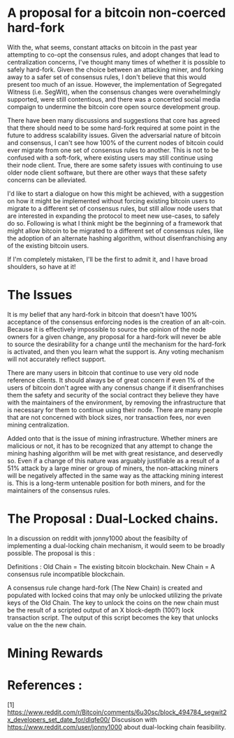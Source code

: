 # A proposal for a bitcoin non-coerced hard-fork

With the, what seems, constant attacks on bitcoin in the past year attempting to co-opt the consensus rules, and adopt changes that lead to centralization concerns, I've thought many times of whether it is possible to safely hard-fork.  Given the choice between an attacking miner, and forking away to a safer set of consensus rules, I don't believe that this would present too much of an issue.  However, the implementation of Segregated Witness (i.e. SegWit), when the consensus changes were overwhelmingly supported, were still contentious, and there was a concerted social media compaign to undermine the bitcoin core open source development group.

There have been many discussions and suggestions that core has agreed that there should need to be some hard-fork required at some point in the future to address scalability issues.  Given the adversarial nature of bitcoin and consensus, I can't see how 100% of the current nodes of bitcoin could ever migrate from one set of consensus rules to another.  This is not to be confused with a soft-fork, where existing users may still continue using their node client.  True, there are some safety issues with continuing to use older node client software, but there are other ways that these safety concerns can be alleviated.  

I'd like to start a dialogue on how this might be achieved, with a suggestion on how it might be implemented without forcing existing bitcoin users to migrate to a different set of consensus rules, but still allow node users that are interested in expanding the protocol to meet new use-cases, to safely do so.  Following is what I think might be the beginning of a framework that might allow bitcoin to be migrated to a different set of consensus rules, like the adoption of an alternate hashing algorithm, without disenfranchising any of the existing bitcoin users. 

If I'm completely mistaken, I'll be the first to admit it, and I have broad shoulders, so have at it!

# The Issues

It is my belief that any hard-fork in bitcoin that doesn't have 100% acceptance of the consensus enforcing nodes is the creation of an alt-coin.  Because it is effectively impossible to source the opinion of the node owners for a given change, any proposal for a hard-fork will never be able to source the desirability for a change until the mechanism for the hard-fork is activated, and then you learn what the support is.  Any voting mechanism will not accurately reflect support.

There are many users in bitcoin that continue to use very old node reference clients.  It should always be of great concern if even 1% of the users of bitcoin don't agree with any conensus change if it disenfranchises them the safety and security of the social contract they believe they have with the maintainers of the environment, by removing the infrastructure that is necessary for them to continue using their node.  There are many people that are not concerned with block sizes, nor transaction fees, nor even mining centralization.

Added onto that is the issue of mining infrastructure.  Whether miners are malicious or not, it has to be recognized that any attempt to change the mining hashing algorithm will be met with great resistance, and deservedly so.  Even if a change of this nature was arguably justifiable as a result of a 51% attack by a large miner or group of miners, the non-attacking miners will be negatively affected in the same way as the attacking mining interest is.  This is a long-term untenable position for both miners, and for the maintainers of the consensus rules.

# The Proposal : Dual-Locked chains.

In a discussion on reddit with jonny1000 about the feasibilty of implementing a dual-locking chain mechanism, it would seem to be broadly possible.  The proposal is this :

Definitions : Old Chain = The existing bitcoin blockchain.
              New Chain = A consensus rule incompatible blockchain.

A consensus rule change hard-fork (The New Chain) is created and populated with locked coins that may only be unlocked utilizing the private keys of the Old Chain.  The key to unlock the coins on the new chain must be the result of a scripted output of an X block-depth (100?) lock transaction script.  The output of this script becomes the key that unlocks value on the the new chain.


# Mining Rewards




# References :

[1]  https://www.reddit.com/r/Bitcoin/comments/6u30sc/block_494784_segwit2x_developers_set_date_for/dlqfe00/
     Discusison with https://www.reddit.com/user/jonny1000 about dual-locking chain feasibility.


